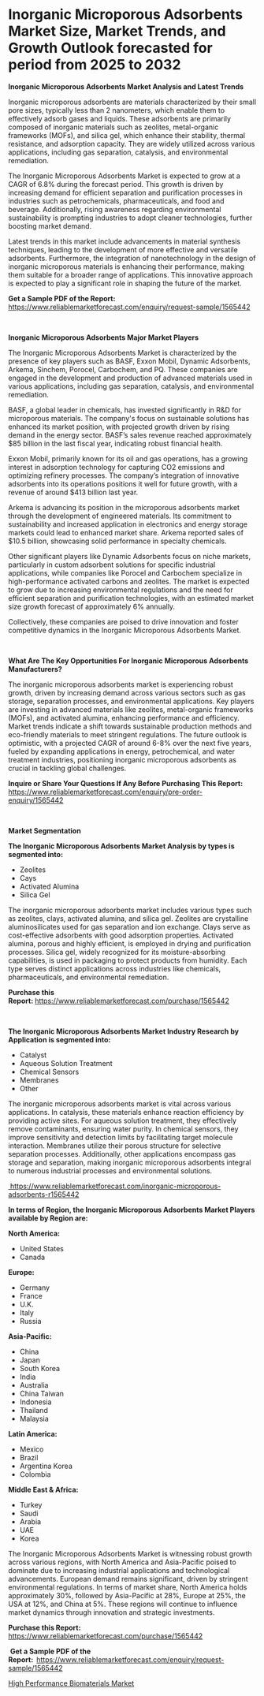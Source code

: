 <p><h1>Inorganic Microporous Adsorbents Market Size, Market Trends, and Growth Outlook forecasted for period from 2025 to 2032</h1></p><p><strong>Inorganic Microporous Adsorbents Market Analysis and Latest Trends</strong></p>
<p><p>Inorganic microporous adsorbents are materials characterized by their small pore sizes, typically less than 2 nanometers, which enable them to effectively adsorb gases and liquids. These adsorbents are primarily composed of inorganic materials such as zeolites, metal-organic frameworks (MOFs), and silica gel, which enhance their stability, thermal resistance, and adsorption capacity. They are widely utilized across various applications, including gas separation, catalysis, and environmental remediation.</p><p>The Inorganic Microporous Adsorbents Market is expected to grow at a CAGR of 6.8% during the forecast period. This growth is driven by increasing demand for efficient separation and purification processes in industries such as petrochemicals, pharmaceuticals, and food and beverage. Additionally, rising awareness regarding environmental sustainability is prompting industries to adopt cleaner technologies, further boosting market demand. </p><p>Latest trends in this market include advancements in material synthesis techniques, leading to the development of more effective and versatile adsorbents. Furthermore, the integration of nanotechnology in the design of inorganic microporous materials is enhancing their performance, making them suitable for a broader range of applications. This innovative approach is expected to play a significant role in shaping the future of the market.</p></p>
<p><strong>Get a Sample PDF of the Report:&nbsp;</strong> <a href="https://www.reliablemarketforecast.com/enquiry/request-sample/1565442?utm_campaign=3454&utm_medium=2&utm_source=Github&utm_content=ia&utm_term=02042025&utm_id=inorganic-microporous-adsorbents">https://www.reliablemarketforecast.com/enquiry/request-sample/1565442</a></p>
<p>&nbsp;</p>
<p><strong>Inorganic Microporous Adsorbents Major Market Players</strong></p>
<p><p>The Inorganic Microporous Adsorbents Market is characterized by the presence of key players such as BASF, Exxon Mobil, Dynamic Adsorbents, Arkema, Sinchem, Porocel, Carbochem, and PQ. These companies are engaged in the development and production of advanced materials used in various applications, including gas separation, catalysis, and environmental remediation.</p><p>BASF, a global leader in chemicals, has invested significantly in R&D for microporous materials. The company's focus on sustainable solutions has enhanced its market position, with projected growth driven by rising demand in the energy sector. BASF’s sales revenue reached approximately $85 billion in the last fiscal year, indicating robust financial health.</p><p>Exxon Mobil, primarily known for its oil and gas operations, has a growing interest in adsorption technology for capturing CO2 emissions and optimizing refinery processes. The company’s integration of innovative adsorbents into its operations positions it well for future growth, with a revenue of around $413 billion last year.</p><p>Arkema is advancing its position in the microporous adsorbents market through the development of engineered materials. Its commitment to sustainability and increased application in electronics and energy storage markets could lead to enhanced market share. Arkema reported sales of $10.5 billion, showcasing solid performance in specialty chemicals.</p><p>Other significant players like Dynamic Adsorbents focus on niche markets, particularly in custom adsorbent solutions for specific industrial applications, while companies like Porocel and Carbochem specialize in high-performance activated carbons and zeolites. The market is expected to grow due to increasing environmental regulations and the need for efficient separation and purification technologies, with an estimated market size growth forecast of approximately 6% annually.</p><p>Collectively, these companies are poised to drive innovation and foster competitive dynamics in the Inorganic Microporous Adsorbents Market.</p></p>
<p>&nbsp;</p>
<p><strong>What Are The Key Opportunities For Inorganic Microporous Adsorbents Manufacturers?</strong></p>
<p><p>The inorganic microporous adsorbents market is experiencing robust growth, driven by increasing demand across various sectors such as gas storage, separation processes, and environmental applications. Key players are investing in advanced materials like zeolites, metal-organic frameworks (MOFs), and activated alumina, enhancing performance and efficiency. Market trends indicate a shift towards sustainable production methods and eco-friendly materials to meet stringent regulations. The future outlook is optimistic, with a projected CAGR of around 6-8% over the next five years, fueled by expanding applications in energy, petrochemical, and water treatment industries, positioning inorganic microporous adsorbents as crucial in tackling global challenges.</p></p>
<p><strong>Inquire or Share Your Questions If Any Before Purchasing This Report:</strong> <a href="https://www.reliablemarketforecast.com/enquiry/pre-order-enquiry/1565442?utm_campaign=3454&utm_medium=2&utm_source=Github&utm_content=ia&utm_term=02042025&utm_id=inorganic-microporous-adsorbents">https://www.reliablemarketforecast.com/enquiry/pre-order-enquiry/1565442</a></p>
<p>&nbsp;</p>
<p><strong>Market Segmentation</strong></p>
<p><strong>The Inorganic Microporous Adsorbents Market Analysis by types is segmented into:</strong></p>
<p><ul><li>Zeolites</li><li>Cays</li><li>Activated Alumina</li><li>Silica Gel</li></ul></p>
<p><p>The inorganic microporous adsorbents market includes various types such as zeolites, clays, activated alumina, and silica gel. Zeolites are crystalline aluminosilicates used for gas separation and ion exchange. Clays serve as cost-effective adsorbents with good adsorption properties. Activated alumina, porous and highly efficient, is employed in drying and purification processes. Silica gel, widely recognized for its moisture-absorbing capabilities, is used in packaging to protect products from humidity. Each type serves distinct applications across industries like chemicals, pharmaceuticals, and environmental remediation.</p></p>
<p><strong>Purchase this Report:&nbsp;</strong><a href="https://www.reliablemarketforecast.com/purchase/1565442?utm_campaign=3454&utm_medium=2&utm_source=Github&utm_content=ia&utm_term=02042025&utm_id=inorganic-microporous-adsorbents">https://www.reliablemarketforecast.com/purchase/1565442</a></p>
<p>&nbsp;</p>
<p><strong>The Inorganic Microporous Adsorbents Market Industry Research by Application is segmented into:</strong></p>
<p><ul><li>Catalyst</li><li>Aqueous Solution Treatment</li><li>Chemical Sensors</li><li>Membranes</li><li>Other</li></ul></p>
<p><p>The inorganic microporous adsorbents market is vital across various applications. In catalysis, these materials enhance reaction efficiency by providing active sites. For aqueous solution treatment, they effectively remove contaminants, ensuring water purity. In chemical sensors, they improve sensitivity and detection limits by facilitating target molecule interaction. Membranes utilize their porous structure for selective separation processes. Additionally, other applications encompass gas storage and separation, making inorganic microporous adsorbents integral to numerous industrial processes and environmental solutions.</p></p>
<p><a href="https://www.reliablemarketforecast.com/inorganic-microporous-adsorbents-r1565442?utm_campaign=3454&utm_medium=2&utm_source=Github&utm_content=ia&utm_term=02042025&utm_id=inorganic-microporous-adsorbents">&nbsp;https://www.reliablemarketforecast.com/inorganic-microporous-adsorbents-r1565442</a></p>
<p><strong>In terms of Region, the Inorganic Microporous Adsorbents Market Players available by Region are:</strong></p>
<p>
    <p> <strong> North America: </strong>
        <ul>
            <li>United States</li>
            <li>Canada</li>
        </ul>
        </p> 
    <p> <strong> Europe: </strong>
        <ul>
            <li>Germany</li>
            <li>France</li>
            <li>U.K.</li>
            <li>Italy</li>
            <li>Russia</li>
        </ul>
        </p> 
    <p> <strong> Asia-Pacific: </strong>
        <ul>
            <li>China</li>
            <li>Japan</li>
            <li>South Korea</li>
            <li>India</li>
            <li>Australia</li>
            <li>China Taiwan</li>
            <li>Indonesia</li>
            <li>Thailand</li>
            <li>Malaysia</li>
        </ul>
        </p> 
    <p> <strong> Latin America: </strong>
        <ul>
            <li>Mexico</li>
            <li>Brazil</li>
            <li>Argentina Korea</li>
            <li>Colombia</li>
        </ul>
        </p> 
    <p> <strong> Middle East & Africa: </strong>
        <ul>
            <li>Turkey</li>
            <li>Saudi</li>
            <li>Arabia</li>
            <li>UAE</li>
            <li>Korea</li>
        </ul>
    </p>
    </p>
<p><p>The Inorganic Microporous Adsorbents Market is witnessing robust growth across various regions, with North America and Asia-Pacific poised to dominate due to increasing industrial applications and technological advancements. European demand remains significant, driven by stringent environmental regulations. In terms of market share, North America holds approximately 30%, followed by Asia-Pacific at 28%, Europe at 25%, the USA at 12%, and China at 5%. These regions will continue to influence market dynamics through innovation and strategic investments.</p></p>
<p><strong>Purchase this Report: </strong><a href="https://www.reliablemarketforecast.com/purchase/1565442?utm_campaign=3454&utm_medium=2&utm_source=Github&utm_content=ia&utm_term=02042025&utm_id=inorganic-microporous-adsorbents">https://www.reliablemarketforecast.com/purchase/1565442</a></p>
<p>&nbsp;<strong>Get a Sample PDF of the Report:&nbsp;&nbsp;</strong><a href="https://www.reliablemarketforecast.com/enquiry/request-sample/1565442?utm_campaign=3454&utm_medium=2&utm_source=Github&utm_content=ia&utm_term=02042025&utm_id=inorganic-microporous-adsorbents">https://www.reliablemarketforecast.com/enquiry/request-sample/1565442</a></p>
<p><strong></strong></p>
<p><p><a href="https://github.com/elvutedipela/Market-Research-Report-List-1/blob/main/high-performance-biomaterials-market.md?utm_campaign=3454&utm_medium=2&utm_source=Github&utm_content=ia&utm_term=02042025&utm_id=inorganic-microporous-adsorbents">High Performance Biomaterials Market</a></p></p>